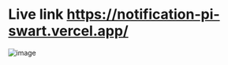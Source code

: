 # Live link https://notification-pi-swart.vercel.app/
![image](https://github.com/user-attachments/assets/2ba1d947-5a84-40e7-8b35-db81fb4e0050)
